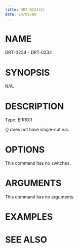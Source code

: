 ```yaml
---
title: DRT-0234(2)
date: 24/09/08
---
```


# NAME

DRT-0234 - DRT-0234

# SYNOPSIS

N/A.

# DESCRIPTION

Type: ERROR

{} does not have single-cut via.

# OPTIONS

This command has no switches.

# ARGUMENTS

This command has no arguments.

# EXAMPLES

# SEE ALSO
